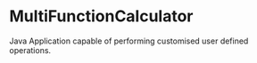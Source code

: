 # MultiFunctionCalculator

Java Application capable of performing customised user defined operations.
